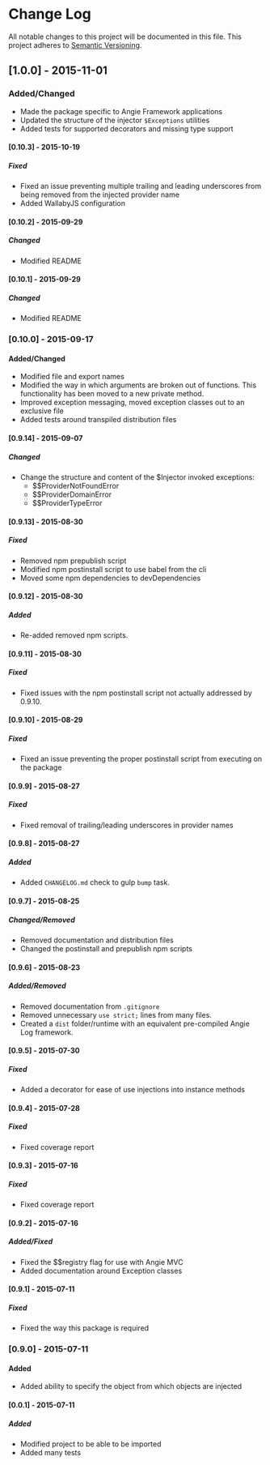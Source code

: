 # Change Log
All notable changes to this project will be documented in this file.
This project adheres to [Semantic Versioning](http://semver.org/).

## [1.0.0] - 2015-11-01
### Added/Changed
- Made the package specific to Angie Framework applications
- Updated the structure of the injector `$Exceptions` utilities
- Added tests for supported decorators and missing type support

#### [0.10.3] - 2015-10-19
##### Fixed
- Fixed an issue preventing multiple trailing and leading underscores from being removed from the injected provider name
- Added WallabyJS configuration

#### [0.10.2] - 2015-09-29
##### Changed
- Modified README

#### [0.10.1] - 2015-09-29
##### Changed
- Modified README

### [0.10.0] - 2015-09-17
#### Added/Changed
- Modified file and export names
- Modified the way in which arguments are broken out of functions. This functionality has been moved to a new private method.
- Improved exception messaging, moved exception classes out to an exclusive file
- Added tests around transpiled distribution files

#### [0.9.14] - 2015-09-07
##### Changed
- Change the structure and content of the $Injector invoked exceptions:
    - $$ProviderNotFoundError
    - $$ProviderDomainError
    - $$ProviderTypeError

#### [0.9.13] - 2015-08-30
##### Fixed
- Removed npm prepublish script
- Modified npm postinstall script to use babel from the cli
- Moved some npm dependencies to devDependencies

#### [0.9.12] - 2015-08-30
##### Added
- Re-added removed npm scripts.

#### [0.9.11] - 2015-08-30
##### Fixed
- Fixed issues with the npm postinstall script not actually addressed by 0.9.10.

#### [0.9.10] - 2015-08-29
##### Fixed
- Fixed an issue preventing the proper postinstall script from executing on the package

#### [0.9.9] - 2015-08-27
##### Fixed
- Fixed removal of trailing/leading underscores in provider names

#### [0.9.8] - 2015-08-27
##### Added
- Added `CHANGELOG.md` check to gulp `bump` task.

#### [0.9.7] - 2015-08-25
##### Changed/Removed
- Removed documentation and distribution files
- Changed the postinstall and prepublish npm scripts

#### [0.9.6] - 2015-08-23
##### Added/Removed
- Removed documentation from `.gitignore`
- Removed unnecessary `use strict;` lines from many files.
- Created a `dist` folder/runtime with an equivalent pre-compiled Angie Log framework.

#### [0.9.5] - 2015-07-30
##### Fixed
- Added a decorator for ease of use injections into instance methods

#### [0.9.4] - 2015-07-28
##### Fixed
- Fixed coverage report

#### [0.9.3] - 2015-07-16
##### Fixed
- Fixed coverage report

#### [0.9.2] - 2015-07-16
##### Added/Fixed
- Fixed the $$registry flag for use with Angie MVC
- Added documentation around Exception classes

#### [0.9.1] - 2015-07-11
##### Fixed
- Fixed the way this package is required

### [0.9.0] - 2015-07-11
#### Added
- Added ability to specify the object from which objects are injected

#### [0.0.1] - 2015-07-11
##### Added
- Modified project to be able to be imported
- Added many tests